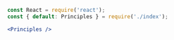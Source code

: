 ```jsx noeditor
    const React = require('react');
    const { default: Principles } = require('./index');

    <Principles />
```
